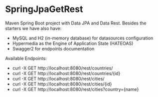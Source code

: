# SpringJpaGetRest


Maven Spring Boot project with Data JPA and Data Rest. Besides the starters we have also have: 
- MySQL and H2 (in-memory database) for datasources configuration
- Hypermedia as the Engine of Application State (HATEOAS)
- Swagger2 for endpoints documentation 

Available Endpoints:

- curl -X GET http://localhost:8080/rest/countries/
- curl -X GET http://localhost:8080/rest/countries/{id}
- curl -X GET http://localhost:8080/rest/cities/
- curl -X GET http://localhost:8080/rest/cities/{id}
- curl -X GET http://localhost:8080/rest/cities?country={name}



